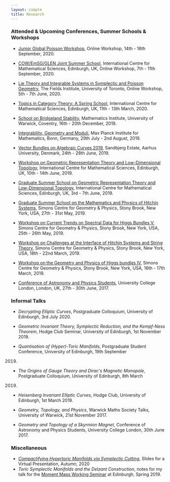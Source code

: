 ```yaml
---
layout: simple
title: Research
---
```


### Attended & Upcoming Conferences, Summer Schools & Workshops

* [Junior Global Poisson Workshop](http://www.unige.ch/math/folks/nikolaev/JGPW2020.html), Online Workshop, 14th - 16th September, 2020.

* [COW/EmSG/GLEN Joint Summer School](http://cow.alggeo.xyz/summerschool2020.html), International Centre for Mathematical Sciences, Edinburgh, UK, Online Workshop, 7th - 11th September, 2020.

* [Lie Theory and Integrable Systems in Symplectic and Poisson Geometry](https://sites.google.com/view/lietheory2020), The Fields Institute, University of Toronto, Online Workshop, 5th - 7th June, 2020.
* [Topics in Category Theory: A Spring School](https://sites.google.com/view/tict2020/home), International Centre for
Mathematical Sciences, Edinburgh, UK, 11th - 13th March, 2020.
* [School on Bridgeland Stability](https://warwick.ac.uk/fac/sci/maths/research/events/2019-20/sbs/), Mathematics
Institute, University of Warwick, Coventry, 16th - 20th December, 2019.
* [Integrability, Geometry and Moduli](https://www.mpim-bonn.mpg.de/node/8493), Max Planck Institute for Mathematics,
Bonn, Germany, 29th July - 2nd August, 2019.
* [Vector Bundles on Algebraic Curves 2019](https://qgm.au.dk/events/show/artikel/vbac-2019/), Sandbjerg Estate, Aarhus
University, Denmark, 24th - 28th June, 2019.
* [Workshop on Geometric Representation Theory and Low-Dimensional
Topology](https://www.icms.org.uk/GRTsummerschool.php), International Centre for Mathematical Sciences, Edinburgh, UK,
10th - 14th June, 2019.
* [Graduate Summer School on Geometric Representation Theory and Low-Dimensional
Topology](https://www.icms.org.uk/GRTsummerschool.php), International Centre for Mathematical Sciences, Edinburgh, UK,
3rd - 7th June, 2019.
* [Graduate Summer School on the Mathematics and Physics of Hitchin Systems](http://scgp.stonybrook.edu/archives/25133),
Simons Centre for Geometry & Physics, Stony Brook, New York, USA, 27th - 31st May, 2019.
* [Workshop on Current Trends on Spectral Data for Higgs Bundles V](https://schapos.people.uic.edu/SpectralhiggsV.html),
Simons Centre for Geometry & Physics, Stony Brook, New York, USA, 25th - 26th May, 2019.
* [Workshop on Challenges at the Interface of Hitchin Systems and String
Theory](http://scgp.stonybrook.edu/archives/25129), Simons Centre for Geometry & Physics, Stony Brook, New York, USA, 18th - 22nd
March, 2019.
* [Workshop on the Geometry and Physics of Higgs bundles IV](https://schapos.people.uic.edu/Higgs-2019.html), Simons
Centre for Geometry & Physics, Stony Brook, New York, USA, 16th - 17th March, 2019.
* [Conference of Astronomy and Physics Students](http://www.ucl.iopcaps.co.uk), University College London, London, UK, 27th -
30th June, 2017.

### Informal Talks

* _Decrypting Elliptic Curves_, Postgraduate Colloquium, University of Edinburgh, 3rd July 2020.

* _Geometric Invariant Theory, Symplectic Reduction, and the Kempf-Ness Theorem_, Hodge Club Seminar, University of
Edinburgh, 1st November 2019.

* _Quantisation of (Hyper)-Toric Manifolds_, Postgraduate Student Conference, University of Edinburgh, 19th September
2019.

* _The Origins of Gauge Theory and Dirac's Magnetic Monopole_, Postgraduate Colloquium, University of Edinburgh, 8th March
2019.

* _Heisenberg Invariant Elliptic Curves_, Hodge Club, University of Edinburgh, 1st March 2019.

* _Geometry, Topology, and Physics_, Warwick Maths Society Talks, University of Warwick, 21st November 2017.

* _Geometry and Topology of a Skyrmion Magnet_, Conference of Astronomy and Physics Students, University College London,
30th June 2017.

### Miscellaneous

* [_Compactifying Hypertoric Manifolds via Symplectic Cutting_](https://bencwbrown.github.io/presentations/202009XX-glen-presentation/), Slides for a Virtual Presentation, Autumn, 2020
* _Toric Symplectic Manifolds and the Delzant Construction_, notes for my talk for the [Moment Maps Working
Seminar](http://hodge.maths.ed.ac.uk/tiki/MomentMaps) at Edinburgh, Spring 2019.
